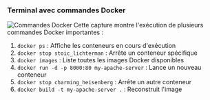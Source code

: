 
### Terminal avec commandes Docker
![Commandes Docker](./images/Capture%20d'écran%202025-02-12%20094550.png)
Cette capture montre l'exécution de plusieurs commandes Docker importantes :
1. `docker ps` : Affiche les conteneurs en cours d'exécution
2. `docker stop stoic_lichterman` : Arrête un conteneur spécifique
3. `docker images` : Liste toutes les images Docker disponibles
4. `docker run -d -p 8000:80 my-apache-server` : Lance un nouveau conteneur
5. `docker stop charming_heisenberg` : Arrête un autre conteneur
6. `docker build -t my-apache-server .` : Reconstruit l'image

